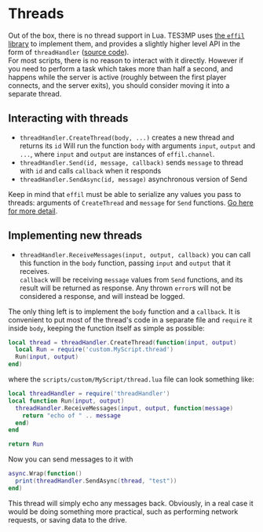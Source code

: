 # Threads

Out of the box, there is no thread support in Lua. TES3MP uses [the `effil` library](https://github.com/effil/effil) to implement them, and provides a slightly higher level API in the form of `threadHandler` ([source code](../scripts/threadHandler.lua)).  
For most scripts, there is no reason to interact with it directly. However if you need to perform a task which takes more than half a second, and happens while the server is active (roughly between the first player connects, and the server exits), you should consider moving it into a separate thread.

## Interacting with threads

* `threadHandler.CreateThread(body, ...)` creates a new thread and returns its `id`
  Will run the function `body` with arguments `input`, `output` and `...`, where `input` and `output` are instances of `effil.channel`.
* `threadHandler.Send(id, message, callback)` sends `message` to thread with `id` and calls `callback` when it responds
* `threadHandler.SendAsync(id, message)` asynchronous version of Send

Keep in mind that `effil` must be able to serialize any values you pass to threads: arguments of `CreateThread` and `message` for `Send` functions. [Go here for more detail](https://github.com/effil/effil#important-notes).

## Implementing new threads
* `threadHandler.ReceiveMessages(input, output, callback)` you can call this function in the `body` function, passing `input` and `output` that it receives.  
  `callback` will be receiving `message` values from `Send` functions, and its result will be returned as response. Any thrown `error`s will not be considered a response, and will instead be logged.

The only thing left is to implement the `body` function and a `callback`. It is convenient to put most of the thread's code in a separate file and `require` it inside `body`, keeping the function itself as simple as possible:

```Lua
local thread = threadHandler.CreateThread(function(input, output)
  local Run = require('custom.MyScript.thread')
  Run(input, output)
end)
```
where the `scripts/custom/MyScript/thread.lua` file can look something like:
```Lua
local threadHandler = require('threadHandler')
local function Run(input, output)
  threadHandler.ReceiveMessages(input, output, function(message)
    return "echo of " .. message
  end)
end

return Run
``` 
Now you can send messages to it with
```Lua
async.Wrap(function()
  print(threadHandler.SendAsync(thread, "test"))
end)
```

This thread will simply echo any messages back. Obviously, in a real case it would be doing something more practical, such as performing network requests, or saving data to the drive.
